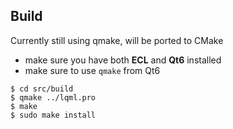 
Build
-----

Currently still using qmake, will be ported to CMake

* make sure you have both **ECL** and **Qt6** installed
* make sure to use `qmake` from Qt6

```
$ cd src/build
$ qmake ../lqml.pro
$ make
$ sudo make install
```

